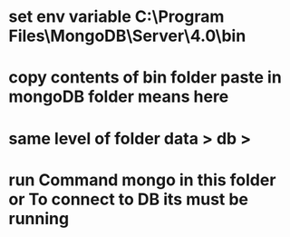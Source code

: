 # set env variable C:\Program Files\MongoDB\Server\4.0\bin 
# copy contents of bin folder paste in mongoDB folder means here
# same level of folder data > db >
# run Command mongo in this folder or To connect to DB its must be running 